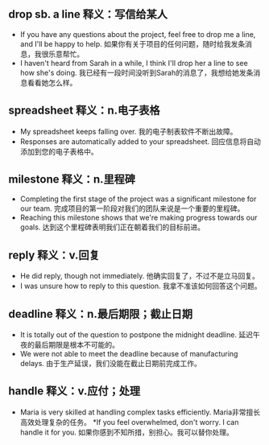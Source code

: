 ## drop sb. a line 释义：写信给某人
* If you have any questions about the project, feel free to drop me a line, and I'll be happy to help. 如果你有关于项目的任何问题，随时给我发条消息，我很乐意帮忙。
* I haven't heard from Sarah in a while, I think I'll drop her a line to see how she's doing. 我已经有一段时间没听到Sarah的消息了，我想给她发条消息看看她怎么样。

## spreadsheet 释义：n.电子表格
* My spreadsheet keeps falling over.
我的电子制表软件不断出故障。
* Responses are automatically added to your spreadsheet.
回应信息将自动添加到您的电子表格中。

## milestone 释义：n.里程碑
* Completing the first stage of the project was a significant milestone for our team.
完成项目的第一阶段对我们的团队来说是一个重要的里程碑。
* Reaching this milestone shows that we're making progress towards our goals.
达到这个里程碑表明我们正在朝着我们的目标前进。

## reply 释义：v.回复
* He did reply, though not immediately.
他确实回复了，不过不是立马回复。
* I was unsure how to reply to this question.
我拿不准该如何回答这个问题。

## deadline 释义：n.最后期限；截止日期
* It is totally out of the question to postpone the midnight deadline.
延迟午夜的最后期限是根本不可能的。
* We were not able to meet the deadline because of manufacturing delays.
由于生产延误，我们没能在截止日期前完成工作。

## handle 释义：v.应付；处理
* Maria is very skilled at handling complex tasks efficiently.
Maria非常擅长高效处理复杂的任务。
*If you feel overwhelmed, don't worry. I can handle it for you.
如果你感到不知所措，别担心。我可以替你处理。
